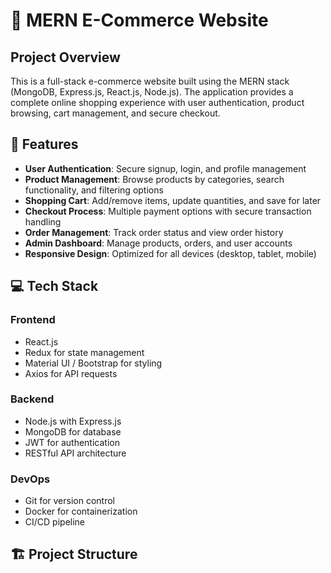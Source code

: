 # 🛒 MERN E-Commerce Website

## Project Overview

This is a full-stack e-commerce website built using the MERN stack (MongoDB, Express.js, React.js, Node.js). The application provides a complete online shopping experience with user authentication, product browsing, cart management, and secure checkout.

## 🚀 Features

- **User Authentication**: Secure signup, login, and profile management
- **Product Management**: Browse products by categories, search functionality, and filtering options
- **Shopping Cart**: Add/remove items, update quantities, and save for later
- **Checkout Process**: Multiple payment options with secure transaction handling
- **Order Management**: Track order status and view order history
- **Admin Dashboard**: Manage products, orders, and user accounts
- **Responsive Design**: Optimized for all devices (desktop, tablet, mobile)

## 💻 Tech Stack

### Frontend
- React.js
- Redux for state management
- Material UI / Bootstrap for styling
- Axios for API requests

### Backend
- Node.js with Express.js
- MongoDB for database
- JWT for authentication
- RESTful API architecture

### DevOps
- Git for version control
- Docker for containerization
- CI/CD pipeline

## 🏗️ Project Structure
